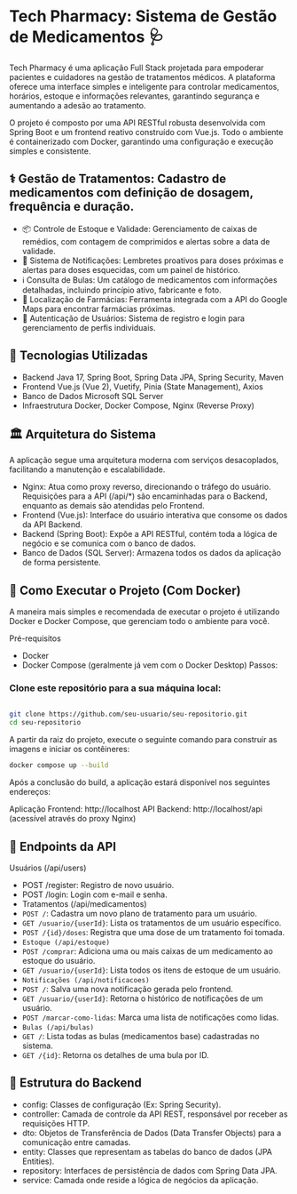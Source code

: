 # Tech Pharmacy: Sistema de Gestão de Medicamentos 🩺

Tech Pharmacy é uma aplicação Full Stack projetada para empoderar pacientes e cuidadores na gestão de tratamentos médicos. A plataforma oferece uma interface simples e inteligente para controlar medicamentos, horários, estoque e informações relevantes, garantindo segurança e aumentando a adesão ao tratamento.

O projeto é composto por uma API RESTful robusta desenvolvida com Spring Boot e um frontend reativo construído com Vue.js. Todo o ambiente é containerizado com Docker, garantindo uma configuração e execução simples e consistente.

## ⚕️ Gestão de Tratamentos: Cadastro de medicamentos com definição de dosagem, frequência e duração.

- 📦 Controle de Estoque e Validade: Gerenciamento de caixas de remédios, com contagem de comprimidos e alertas sobre a data de validade.
- 🔔 Sistema de Notificações: Lembretes proativos para doses próximas e alertas para doses esquecidas, com um painel de histórico.
- ℹ️ Consulta de Bulas: Um catálogo de medicamentos com informações detalhadas, incluindo princípio ativo, fabricante e foto.
- 🛒 Localização de Farmácias: Ferramenta integrada com a API do Google Maps para encontrar farmácias próximas.
- 👤 Autenticação de Usuários: Sistema de registro e login para gerenciamento de perfis individuais.

## 🚀 Tecnologias Utilizadas

- Backend	Java 17, Spring Boot, Spring Data JPA, Spring Security, Maven
- Frontend	Vue.js (Vue 2), Vuetify, Pinia (State Management), Axios
- Banco de Dados	Microsoft SQL Server
- Infraestrutura	Docker, Docker Compose, Nginx (Reverse Proxy)

## 🏛️ Arquitetura do Sistema

A aplicação segue uma arquitetura moderna com serviços desacoplados, facilitando a manutenção e escalabilidade.

- Nginx: Atua como proxy reverso, direcionando o tráfego do usuário. Requisições para a API (/api/*) são encaminhadas para o Backend, enquanto as demais são atendidas pelo Frontend.
- Frontend (Vue.js): Interface do usuário interativa que consome os dados da API Backend.
- Backend (Spring Boot): Expõe a API RESTful, contém toda a lógica de negócio e se comunica com o banco de dados.
- Banco de Dados (SQL Server): Armazena todos os dados da aplicação de forma persistente.

## 🚀 Como Executar o Projeto (Com Docker)
A maneira mais simples e recomendada de executar o projeto é utilizando Docker e Docker Compose, que gerenciam todo o ambiente para você.

Pré-requisitos
- Docker
- Docker Compose (geralmente já vem com o Docker Desktop)
Passos:

### Clone este repositório para a sua máquina local:

```Bash

git clone https://github.com/seu-usuario/seu-repositorio.git
cd seu-repositorio
```
A partir da raiz do projeto, execute o seguinte comando para construir as imagens e iniciar os contêineres:

```Bash
docker compose up --build
```
Após a conclusão do build, a aplicação estará disponível nos seguintes endereços:

Aplicação Frontend: http://localhost
API Backend: http://localhost/api (acessível através do proxy Nginx)

## 📖 Endpoints da API

Usuários (/api/users)
- POST /register: Registro de novo usuário.
- POST /login: Login com e-mail e senha.
- Tratamentos (/api/medicamentos)
- `POST /`: Cadastra um novo plano de tratamento para um usuário.
- `GET /usuario/{userId}`: Lista os tratamentos de um usuário específico.
- `POST /{id}/doses`: Registra que uma dose de um tratamento foi tomada.
- `Estoque (/api/estoque)`
- `POST /comprar`: Adiciona uma ou mais caixas de um medicamento ao estoque do usuário.
- `GET /usuario/{userId}`: Lista todos os itens de estoque de um usuário.
- `Notificações (/api/notificacoes)`
- `POST /`: Salva uma nova notificação gerada pelo frontend.
- `GET /usuario/{userId}`: Retorna o histórico de notificações de um usuário.
- `POST /marcar-como-lidas`: Marca uma lista de notificações como lidas.
- `Bulas (/api/bulas)`
- `GET /`: Lista todas as bulas (medicamentos base) cadastradas no sistema.
- `GET /{id}`: Retorna os detalhes de uma bula por ID.

## 📂 Estrutura do Backend

- config: Classes de configuração (Ex: Spring Security).
- controller: Camada de controle da API REST, responsável por receber as requisições HTTP.
- dto: Objetos de Transferência de Dados (Data Transfer Objects) para a comunicação entre camadas.
- entity: Classes que representam as tabelas do banco de dados (JPA Entities).
- repository: Interfaces de persistência de dados com Spring Data JPA.
- service: Camada onde reside a lógica de negócios da aplicação.